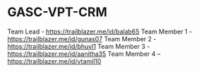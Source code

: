 # GASC-VPT-CRM
Team Lead - https://trailblazer.me/id/balab65
Team Member 1 - https://trailblazer.me/id/gunas07
Team Member 2 - https://trailblazer.me/id/bhuvl1
Team Member 3 - https://trailblazer.me/id/aanitha35
Team Member 4 – https://trailblazer.me/id/vtamil10
